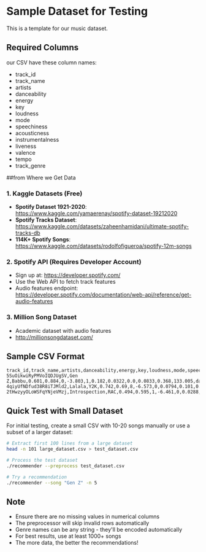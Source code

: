 # Sample Dataset for Testing

This is a template for our music dataset. 

## Required Columns

our CSV  have these column names:
- track_id
- track_name
- artists
- danceability
- energy
- key
- loudness
- mode
- speechiness
- acousticness
- instrumentalness
- liveness
- valence
- tempo
- track_genre

##from Where we Get Data

### 1. Kaggle Datasets (Free)
- **Spotify Dataset 1921-2020**: https://www.kaggle.com/yamaerenay/spotify-dataset-19212020
- **Spotify Tracks Dataset**: https://www.kaggle.com/datasets/zaheenhamidani/ultimate-spotify-tracks-db
- **114K+ Spotify Songs**: https://www.kaggle.com/datasets/rodolfofigueroa/spotify-12m-songs

### 2. Spotify API (Requires Developer Account)
- Sign up at: https://developer.spotify.com/
- Use the Web API to fetch track features
- Audio features endpoint: https://developer.spotify.com/documentation/web-api/reference/get-audio-features

### 3. Million Song Dataset
- Academic dataset with audio features
- http://millionsongdataset.com/

## Sample CSV Format

```csv
track_id,track_name,artists,danceability,energy,key,loudness,mode,speechiness,acousticness,instrumentalness,liveness,valence,tempo,track_genre
5SuOikwiRyPMVoIQDJUgSV,Gen Z,Babbu,0.601,0.884,0,-3.803,1,0.182,0.0322,0.0,0.0833,0.368,133.005,dance
4qiyUfNDfud38R8iTJMld2,Lalala,Y2K,0.742,0.69,8,-6.573,0,0.0794,0.101,0.0,0.0971,0.84,130.005,dance
2tHwzyyOLoWSFqYNjeVMzj,Introspection,RAC,0.494,0.595,1,-6.461,0,0.0288,0.0221,0.905,0.166,0.0836,170.018,dance
```

## Quick Test with Small Dataset

For initial testing, create a small CSV with 10-20 songs manually or use a subset of a larger dataset:

```bash
# Extract first 100 lines from a large dataset
head -n 101 large_dataset.csv > test_dataset.csv

# Process the test dataset
./recommender --preprocess test_dataset.csv

# Try a recommendation
./recommender --song "Gen Z" -n 5
```

## Note

- Ensure there are no missing values in numerical columns
- The preprocessor will skip invalid rows automatically
- Genre names can be any string - they'll be encoded automatically
- For best results, use at least 1000+ songs
- The more data, the better the recommendations!
